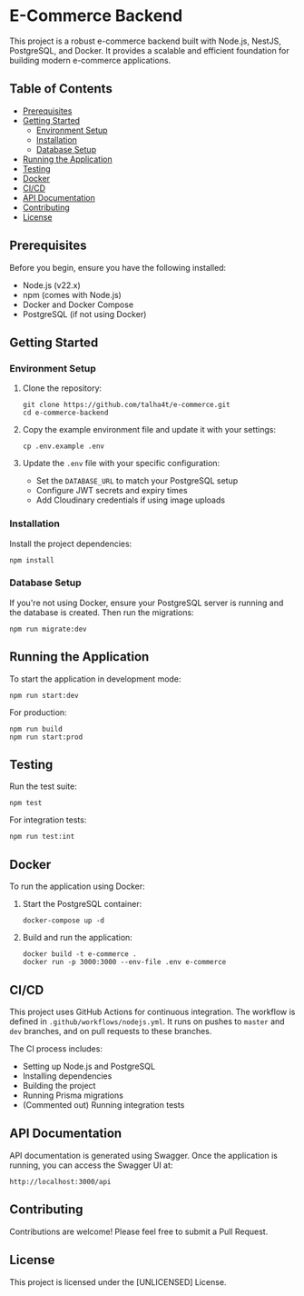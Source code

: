 # E-Commerce Backend

This project is a robust e-commerce backend built with Node.js, NestJS, PostgreSQL, and Docker. It provides a scalable and efficient foundation for building modern e-commerce applications.

## Table of Contents

- [Prerequisites](#prerequisites)
- [Getting Started](#getting-started)
  - [Environment Setup](#environment-setup)
  - [Installation](#installation)
  - [Database Setup](#database-setup)
- [Running the Application](#running-the-application)
- [Testing](#testing)
- [Docker](#docker)
- [CI/CD](#cicd)
- [API Documentation](#api-documentation)
- [Contributing](#contributing)
- [License](#license)

## Prerequisites

Before you begin, ensure you have the following installed:

- Node.js (v22.x)
- npm (comes with Node.js)
- Docker and Docker Compose
- PostgreSQL (if not using Docker)

## Getting Started

### Environment Setup

1. Clone the repository:

   ```
   git clone https://github.com/talha4t/e-commerce.git
   cd e-commerce-backend
   ```

2. Copy the example environment file and update it with your settings:

   ```
   cp .env.example .env
   ```

3. Update the `.env` file with your specific configuration:
   - Set the `DATABASE_URL` to match your PostgreSQL setup
   - Configure JWT secrets and expiry times
   - Add Cloudinary credentials if using image uploads

### Installation

Install the project dependencies:

```
npm install
```

### Database Setup

If you're not using Docker, ensure your PostgreSQL server is running and the database is created. Then run the migrations:

```
npm run migrate:dev
```

## Running the Application

To start the application in development mode:

```
npm run start:dev
```

For production:

```
npm run build
npm run start:prod
```

## Testing

Run the test suite:

```
npm test
```

For integration tests:

```
npm run test:int
```

## Docker

To run the application using Docker:

1. Start the PostgreSQL container:

   ```
   docker-compose up -d
   ```

2. Build and run the application:
   ```
   docker build -t e-commerce .
   docker run -p 3000:3000 --env-file .env e-commerce
   ```

## CI/CD

This project uses GitHub Actions for continuous integration. The workflow is defined in `.github/workflows/nodejs.yml`. It runs on pushes to `master` and `dev` branches, and on pull requests to these branches.

The CI process includes:

- Setting up Node.js and PostgreSQL
- Installing dependencies
- Building the project
- Running Prisma migrations
- (Commented out) Running integration tests

## API Documentation

API documentation is generated using Swagger. Once the application is running, you can access the Swagger UI at:

```
http://localhost:3000/api
```

## Contributing

Contributions are welcome! Please feel free to submit a Pull Request.

## License

This project is licensed under the [UNLICENSED] License.
